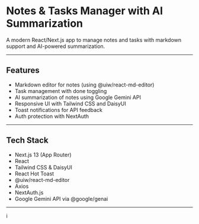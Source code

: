# Notes & Tasks Manager with AI Summarization

A modern React/Next.js app to manage notes and tasks with markdown support and AI-powered summarization.

---

## Features

- Markdown editor for notes (using @uiw/react-md-editor)
- Task management with done toggling
- AI summarization of notes using Google Gemini API
- Responsive UI with Tailwind CSS and DaisyUI
- Toast notifications for API feedback
- Auth protection with NextAuth

---

## Tech Stack

- Next.js 13 (App Router)
- React
- Tailwind CSS & DaisyUI
- React Hot Toast
- @uiw/react-md-editor
- Axios
- NextAuth.js
- Google Gemini API via @google/genai

---
i

